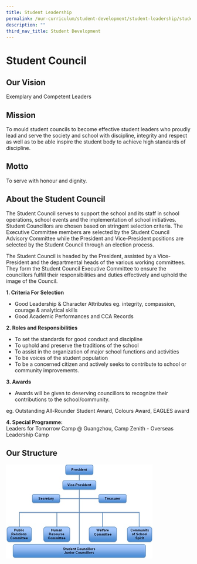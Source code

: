```yaml
---
title: Student Leadership
permalink: /our-curriculum/student-development/student-leadership/student-council
description: ""
third_nav_title: Student Development
---
```

# **Student Council**

## Our Vision

Exemplary and Competent Leaders

## Mission

To mould student councils to become effective student leaders who proudly lead and serve the society and school with discipline, integrity and respect as well as to be able inspire the student body to achieve high standards of discipline.

## Motto
To serve with honour and dignity.

## About the Student Council

The Student Council serves to support the school and its staff in school operations, school events and the implementation of school initiatives. Student Councillors are chosen based on stringent selection criteria. The Executive Committee members are selected by the Student Council Advisory Committee while the President and Vice-President positions are selected by the Student Council through an election process.

The Student Council is headed by the President, assisted by a Vice-President and the departmental heads of the various working committees. They form the Student Council Executive Committee to ensure the councillors fulfill their responsibilities and duties effectively and uphold the image of the Council.

  

**1. Criteria For Selection**

*   Good Leadership & Character Attributes eg. integrity, compassion, courage & analytical skills
*   Good Academic Performances and CCA Records


**2. Roles and Responsibilities**

*   To set the standards for good conduct and discipline
*   To uphold and preserve the traditions of the school
*   To assist in the organization of major school functions and activities
*   To be voices of the student population
*   To be a concerned citizen and actively seeks to contribute to school or community improvements.

**3. Awards**

*   Awards will be given to deserving councillors to recognize their contributions to the school/community.

eg. Outstanding All-Rounder Student Award, Colours Award, EAGLES award

  

**4. Special Programme:**    
Leaders for Tomorrow Camp @ Guangzhou, Camp Zenith - Overseas Leadership Camp

## Our Structure

![](/images/Student%20Councillor%20Chart.jpg)
